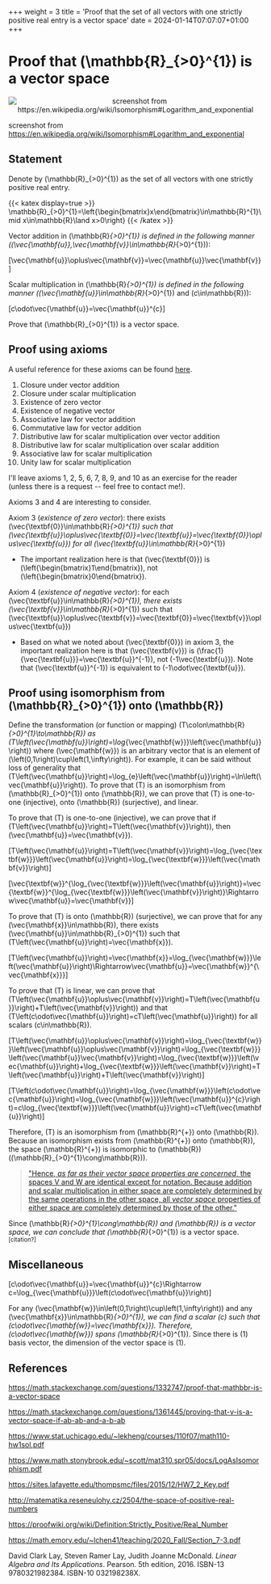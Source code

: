 +++
weight = 3
title = 'Proof that the set of all vectors with one strictly positive real entry is a vector space'
date = 2024-01-14T07:07:07+01:00
+++

# Proof that \(\mathbb{R}_{>0}^{1}\) is a vector space

<p align="center"><img alt="screenshot from https://en.wikipedia.org/wiki/Isomorphism#Logarithm_and_exponential" src="/airspace/img/en.wikipedia.org_wiki_Isomorphism.png" /></p>

screenshot from https://en.wikipedia.org/wiki/Isomorphism#Logarithm_and_exponential

## Statement

Denote by \(\mathbb{R}_{>0}^{1}\) as the set of all vectors with one strictly positive real entry.

{{< katex display=true >}}
\mathbb{R}_{>0}^{1}=\left\{\begin{bmatrix}x\end{bmatrix}\in\mathbb{R}^{1}\mid x\in\mathbb{R}\land x>0\right\}
{{< /katex >}}

Vector addition in \(\mathbb{R}_{>0}^{1}\) is defined in the following manner (\(\vec{\mathbf{u}},\vec{\mathbf{v}}\in\mathbb{R}_{>0}^{1}\)):

\[\vec{\mathbf{u}}\oplus\vec{\mathbf{v}}=\vec{\mathbf{u}}\vec{\mathbf{v}}\]

Scalar multiplication in \(\mathbb{R}_{>0}^{1}\) is defined in the following manner (\(\vec{\mathbf{u}}\in\mathbb{R}_{>0}^{1}\) and \(c\in\mathbb{R}\)):

\[c\odot\vec{\mathbf{u}}=\vec{\mathbf{u}}^{c}\]

Prove that \(\mathbb{R}_{>0}^{1}\) is a vector space.

## Proof using axioms

A useful reference for these axioms can be found [here](https://www.stat.uchicago.edu/~lekheng/courses/110f07/cheatsheet.pdf).

1. Closure under vector addition
2. Closure under scalar multiplication
3. Existence of zero vector
4. Existence of negative vector
5. Associative law for vector addition
6. Commutative law for vector addition
7. Distributive law for scalar multiplication over vector addition
8. Distributive law for scalar multiplication over scalar addition
9. Associative law for scalar multiplication
10. Unity law for scalar multiplication

I'll leave axioms 1, 2, 5, 6, 7, 8, 9, and 10 as an exercise for the reader (unless there is a request -- feel free to contact me!).

Axioms 3 and 4 are interesting to consider.

Axiom 3 (*existence of zero vector*): there exists \(\vec{\textbf{0}}\in\mathbb{R}_{>0}^{1}\) such that \(\vec{\textbf{u}}\oplus\vec{\textbf{0}}=\vec{\textbf{u}}=\vec{\textbf{0}}\oplus\vec{\textbf{u}}\) for all \(\vec{\textbf{u}}\in\mathbb{R}_{>0}^{1}\)

* The important realization here is that \(\vec{\textbf{0}}\) is \(\left\{\begin{bmatrix}1\end{bmatrix}\), not \(\left\{\begin{bmatrix}0\end{bmatrix}\).

Axiom 4 (*existence of negative vector*): for each \(\vec{\textbf{u}}\in\mathbb{R}_{>0}^{1}\), there exists \(\vec{\textbf{v}}\in\mathbb{R}_{>0}^{1}\) such that \(\vec{\textbf{u}}\oplus\vec{\textbf{v}}=\vec{\textbf{0}}=\vec{\textbf{v}}\oplus\vec{\textbf{u}}\)

* Based on what we noted about \(\vec{\textbf{0}}\) in axiom 3, the important realization here is that \(\vec{\textbf{v}}\) is \(\frac{1}{\vec{\textbf{u}}}=\vec{\textbf{u}}^{-1}\), not \(-1\vec{\textbf{u}}\). Note that \(\vec{\textbf{u}}^{-1}\) is equivalent to \(-1\odot\vec{\textbf{u}}\).

## Proof using isomorphism from \(\mathbb{R}_{>0}^{1}\) onto \(\mathbb{R}\)

Define the transformation (or function or mapping) \(T\colon\mathbb{R}_{>0}^{1}\to\mathbb{R}\) as \(T\left(\vec{\mathbf{u}}\right)=\log_{\vec{\mathbf{w}}}\left(\vec{\mathbf{u}}\right)\) where \(\vec{\mathbf{w}}\) is an arbitrary vector that is an element of \(\left(0,1\right)\cup\left(1,\infty\right)\). For example, it can be said without loss of generality that \(T\left(\vec{\mathbf{u}}\right)=\log_{e}\left(\vec{\mathbf{u}}\right)=\ln\left(\vec{\mathbf{u}}\right)\). To prove that \(T\) is an isomorphism from \(\mathbb{R}_{>0}^{1}\) onto \(\mathbb{R}\), we can prove that \(T\) is one-to-one (injective), onto \(\mathbb{R}\) (surjective), and linear.

To prove that \(T\) is one-to-one (injective), we can prove that if \(T\left(\vec{\mathbf{u}}\right)=T\left(\vec{\mathbf{v}}\right)\), then \(\vec{\mathbf{u}}=\vec{\mathbf{v}}\).

\[T\left(\vec{\mathbf{u}}\right)=T\left(\vec{\mathbf{v}}\right)=\log_{\vec{\textbf{w}}}\left(\vec{\mathbf{u}}\right)=\log_{\vec{\textbf{w}}}\left(\vec{\mathbf{v}}\right)\]

\[\vec{\textbf{w}}^{\log_{\vec{\textbf{w}}}\left(\vec{\mathbf{u}}\right)}=\vec{\textbf{w}}^{\log_{\vec{\textbf{w}}}\left(\vec{\mathbf{v}}\right)}\Rightarrow\vec{\mathbf{u}}=\vec{\mathbf{v}}\]

To prove that \(T\) is onto \(\mathbb{R}\) (surjective), we can prove that for any \(\vec{\mathbf{x}}\in\mathbb{R}\), there exists \(\vec{\mathbf{u}}\in\mathbb{R}_{>0}^{1}\) such that \(T\left(\vec{\mathbf{u}}\right)=\vec{\mathbf{x}}\).

\[T\left(\vec{\mathbf{u}}\right)=\vec{\mathbf{x}}=\log_{\vec{\mathbf{w}}}\left(\vec{\mathbf{u}}\right)\Rightarrow\vec{\mathbf{u}}=\vec{\mathbf{w}}^{\vec{\mathbf{x}}}\]

To prove that \(T\) is linear, we can prove that \(T\left(\vec{\mathbf{u}}\oplus\vec{\mathbf{v}}\right)=T\left(\vec{\mathbf{u}}\right)+T\left(\vec{\mathbf{v}}\right)\) and that \(T\left(c\odot\vec{\mathbf{u}}\right)=cT\left(\vec{\mathbf{u}}\right)\) for all scalars \(c\in\mathbb{R}\).

\[T\left(\vec{\mathbf{u}}\oplus\vec{\mathbf{v}}\right)=\log_{\vec{\textbf{w}}}\left(\vec{\mathbf{u}}\oplus\vec{\mathbf{v}}\right)=\log_{\vec{\textbf{w}}}\left(\vec{\mathbf{u}}\vec{\mathbf{v}}\right)=\log_{\vec{\textbf{w}}}\left(\vec{\mathbf{u}}\right)+\log_{\vec{\textbf{w}}}\left(\vec{\mathbf{v}}\right)=T\left(\vec{\mathbf{u}}\right)+T\left(\vec{\mathbf{v}}\right)\]

\[T\left(c\odot\vec{\mathbf{u}}\right)=\log_{\vec{\mathbf{w}}}\left(c\odot\vec{\mathbf{u}}\right)=\log_{\vec{\mathbf{w}}}\left(\vec{\mathbf{u}}^{c}\right)=c\log_{\vec{\textbf{w}}}\left(\vec{\mathbf{u}}\right)=cT\left(\vec{\mathbf{u}}\right)\]

Therefore, \(T\) is an isomorphism from \(\mathbb{R}^{+}\) onto \(\mathbb{R}\). Because an isomorphism exists from \(\mathbb{R}^{+}\) onto \(\mathbb{R}\), the space \(\mathbb{R}^{+}\) is isomorphic to \(\mathbb{R}\) (\(\mathbb{R}_{>0}^{1}\cong\mathbb{R}\)).

> ["Hence, *as far as their vector space properties are concerned*, the spaces V and W are identical except for notation. Because addition and scalar multiplication in either space are completely determined by the same operations in the other space, all *vector space* properties of either space are completely determined by those of the other."](https://math.emory.edu/~lchen41/teaching/2020_Fall/Section_7-3.pdf)

Since \(\mathbb{R}_{>0}^{1}\cong\mathbb{R}\) and \(\mathbb{R}\) is a vector space, we can conclude that \(\mathbb{R}_{>0}^{1}\) is a vector space.<sup>[citation?]</sup>

## Miscellaneous

\[c\odot\vec{\mathbf{u}}=\vec{\mathbf{u}}^{c}\Rightarrow c=\log_{\vec{\mathbf{u}}}\left(c\odot\vec{\mathbf{u}}\right)\]

For any \(\vec{\mathbf{w}}\in\left(0,1\right)\cup\left(1,\infty\right)\) and any \(\vec{\mathbf{x}}\in\mathbb{R}_{>0}^{1}\), we can find a scalar \(c\) such that \(c\odot\vec{\mathbf{w}}=\vec{\mathbf{x}}\). Therefore, \(c\odot\vec{\mathbf{w}}\) spans \(\mathbb{R}_{>0}^{1}\). Since there is \(1\) basis vector, the dimension of the vector space is \(1\).

## References

https://math.stackexchange.com/questions/1332747/proof-that-mathbbr-is-a-vector-space

https://math.stackexchange.com/questions/1361445/proving-that-v-is-a-vector-space-if-ab-ab-and-a-b-ab

https://www.stat.uchicago.edu/~lekheng/courses/110f07/math110-hw1sol.pdf

https://www.math.stonybrook.edu/~scott/mat310.spr05/docs/LogAsIsomorphism.pdf

https://sites.lafayette.edu/thompsmc/files/2015/12/HW7_2_Key.pdf

http://matematika.reseneulohy.cz/2504/the-space-of-positive-real-numbers

https://proofwiki.org/wiki/Definition:Strictly_Positive/Real_Number

https://math.emory.edu/~lchen41/teaching/2020_Fall/Section_7-3.pdf

David Clark Lay, Steven Ramer Lay, Judith Joanne McDonald. *Linear Algebra and Its Applications*. Pearson. 5th edition, 2016. ISBN-13 9780321982384. ISBN-10 032198238X.